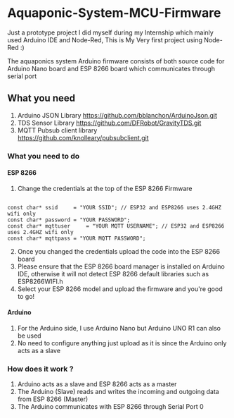 # Aquaponic-System-MCU-Firmware

Just a prototype project I did myself during my Internship which mainly used Arduino IDE and Node-Red, This is My Very first project using Node-Red :)

The aquaponics system Arduino firmware consists of both source code for Arduino Nano board and ESP 8266 board which communicates through serial port

## What you need

1. Arduino JSON Library https://github.com/bblanchon/ArduinoJson.git
2. TDS Sensor Library https://github.com/DFRobot/GravityTDS.git
3. MQTT Pubsub client library https://github.com/knolleary/pubsubclient.git

### What you need to do 

#### ESP 8266

1. Change the credentials at the top of the ESP 8266 Firmware 

~~~

const char* ssid     = "YOUR SSID"; // ESP32 and ESP8266 uses 2.4GHZ wifi only
const char* password = "YOUR PASSWORD"; 
const char* mqttuser     = "YOUR MQTT USERNAME"; // ESP32 and ESP8266 uses 2.4GHZ wifi only
const char* mqttpass = "YOUR MQTT PASSWORD"; 

~~~

2. Once you changed the credentials upload the code into the ESP 8266 board
3. Please ensure that the ESP 8266 board manager is installed on Arduino IDE, otherwise it will not detect ESP 8266 default libraries such as ESP8266WIFI.h
4. Select your ESP 8266 model and upload the firmware and you're good to go!

#### Arduino 

1. For the Arduino side, I use Arduino Nano but Arduino UNO R1 can also be used
2. No need to configure anything just upload as it is since the Arduino only acts as a slave


### How does it work ?

1. Arduino acts as a slave and ESP 8266 acts as a master
2. The Arduino (Slave) reads and writes the incoming and outgoing data from ESP 8266 (Master)
3. The Arduino communicates with ESP 8266 through Serial Port 0
